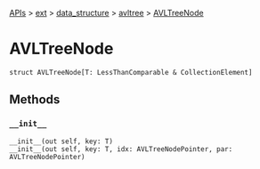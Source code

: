 [APIs](../../../index.md) > [ext](../../index.md) > [data_structure](../index.md) > [avltree](./index.md) > [AVLTreeNode]()

# AVLTreeNode

```
struct AVLTreeNode[T: LessThanComparable & CollectionElement]
```

## Methods

### `__init__`

```
__init__(out self, key: T)
__init__(out self, key: T, idx: AVLTreeNodePointer, par: AVLTreeNodePointer)
```
